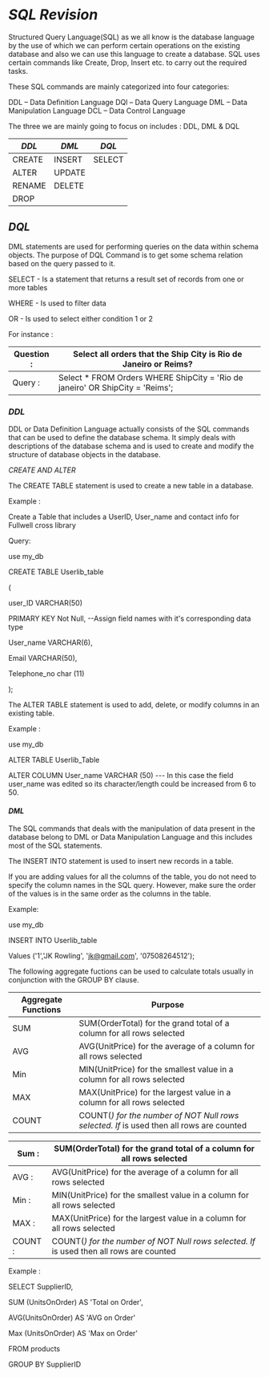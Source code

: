 #                                      *SQL Revision*

 Structured Query Language(SQL) as we all know is the database language by the use of which we can perform certain operations on the existing database and also we can use this language to create a database. SQL uses certain commands like Create, Drop, Insert etc. to carry out the required tasks.

 These SQL commands are mainly categorized into four categories:

 DDL – Data Definition Language
 DQl – Data Query Language
 DML – Data Manipulation Language
 DCL – Data Control Language

The three we are mainly going to focus on includes : DDL, DML & DQL


 |   *DDL*   |   *DML*   |   *DQL*   |
 |---------|---------|---------|
 | CREATE  | INSERT  | SELECT  |
 | ALTER   | UPDATE  |         |
 | RENAME  | DELETE  |         |
 | DROP    |         |         |

## *DQL*
DML statements are used for performing queries on the data within schema objects.
The purpose of DQL Command is to get some schema relation based on the query passed to it.

SELECT  - Is a statement that returns a result set of records from one or more tables

WHERE   - Is used to filter data

OR      - Is used to select either condition 1 or 2

For instance :

| Question : | Select all orders that the Ship City is Rio de Janeiro or Reims?              |
|------------|-------------------------------------------------------------------------------|
| Query    : | Select * FROM Orders WHERE ShipCity = 'Rio de janeiro' OR ShipCity = 'Reims'; |



### *DDL*

DDL or Data Definition Language actually consists of the SQL commands that can be used to define the database schema.
It simply deals with descriptions of the database schema and is used to create and modify the structure of database objects in the database.

*CREATE AND ALTER*

The CREATE TABLE statement is used to create a new table in a database.

Example :

Create a Table that includes a UserID, User_name and contact info for Fullwell cross library

Query:


use my_db

CREATE TABLE Userlib_table          

(

user_ID VARCHAR(50)

PRIMARY KEY Not Null,    --Assign field names with it's corresponding data type


User_name VARCHAR(6),


Email VARCHAR(50),


Telephone_no char (11)

);

The ALTER TABLE statement is used to add, delete, or modify columns in an existing table.

Example :

use my_db


ALTER TABLE Userlib_Table


ALTER COLUMN User_name VARCHAR (50)      --- In this case the field user_name was edited so its character/length could be increased from 6 to 50.


#### *DML*

The SQL commands that deals with the manipulation of data present in the database belong to DML or Data Manipulation Language and this includes most of the SQL statements.

The INSERT INTO statement is used to insert new records in a table.

If you are adding values for all the columns of the table, you do not need to specify the column names in the SQL query.
However, make sure the order of the values is in the same order as the columns in the table.

Example:

use my_db


INSERT INTO Userlib_table


Values ('1','JK Rowling', 'jk@gmail.com', '07508264512');

The following aggregate fuctions can be used to calculate totals usually in conjunction with the GROUP BY clause.

| Aggregate Functions  | Purpose                                                                                  |
|----------------------|------------------------------------------------------------------------------------------|
| SUM                  | SUM(OrderTotal) for the grand total of a column for all rows selected                    |
| AVG                  | AVG(UnitPrice) for the average of a column for all rows selected                         |
| Min                  | MIN(UnitPrice) for the smallest value in a column for all rows selected                  |
| MAX                  | MAX(UnitPrice) for the largest value in a column for all rows selected                   |
| COUNT                | COUNT(*) for the number of NOT Null rows selected. If* is used then all rows are counted |

| Sum   :  | SUM(OrderTotal) for the grand total of a column for all rows selected                    |
|----------|------------------------------------------------------------------------------------------|
| AVG   :  | AVG(UnitPrice) for the average of a column for all rows selected                         |
| Min   :  | MIN(UnitPrice) for the smallest value in a column for all rows selected                  |
| MAX   :  | MAX(UnitPrice) for the largest value in a column for all rows selected                   |
| COUNT :  | COUNT(*) for the number of NOT Null rows selected. If* is used then all rows are counted |

Example :

SELECT SupplierID,

SUM (UnitsOnOrder) AS 'Total on Order',

AVG(UnitsOnOrder) AS 'AVG on Order'

Max (UnitsOnOrder) AS 'Max on Order'

FROM products

GROUP BY SupplierID
